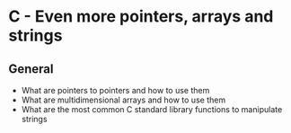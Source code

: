 # C - Even more pointers, arrays and strings

## General

*   What are pointers to pointers and how to use them
*   What are multidimensional arrays and how to use them
*   What are the most common C standard library functions to manipulate strings


